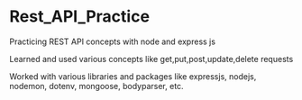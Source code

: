 # Rest_API_Practice
 Practicing REST API concepts with node and express js
 
 Learned and used various concepts like get,put,post,update,delete requests
 
 Worked with various libraries and packages like expressjs, nodejs, nodemon, dotenv, mongoose, bodyparser, etc. 
